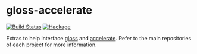 gloss-accelerate
================

[![Build Status](https://travis-ci.org/tmcdonell/gloss-accelerate.svg)](https://travis-ci.org/tmcdonell/gloss-accelerate)
[![Hackage](https://img.shields.io/hackage/v/gloss-accelerate.svg)](https://hackage.haskell.org/package/gloss-accelerate)

Extras to help interface [gloss][gloss] and [accelerate][accelerate]. Refer to
the main repositories of each project for more information.

  [gloss]:      https://github.com/benl23x5/gloss
  [accelerate]: https://github.com/AccelerateHS/accelerate

